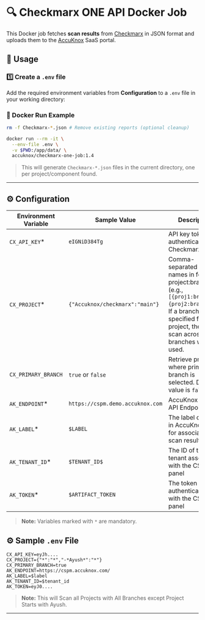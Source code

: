 # 🔍 Checkmarx ONE API Docker Job

This Docker job fetches **scan results** from [Checkmarx](https://www.checkmarx.com/) in JSON format and uploads them to the [AccuKnox](https://accuknox.com) SaaS portal.

## 🚀 Usage

### 1️⃣ Create a `.env` file
Add the required environment variables from **Configuration**  to a `.env` file in your working directory:

### 🐳 Docker Run Example

```bash
rm -f Checkmarx-*.json # Remove existing reports (optional cleanup)

docker run --rm -it \
  --env-file .env \
  -v $PWD:/app/data/ \
  accuknox/checkmarx-one-job:1.4
```

> This will generate `Checkmarx-*.json` files in the current directory, one per project/component found.

---

## ⚙️ Configuration

| Environment Variable | Sample Value                             | Description                                          |
|----------------------|------------------------------------------|------------------------------------------------------|
| `CX_API_KEY`*        | `eIGNiD384Tg`                            | API key token to authenticate with Checkmarx API     |
| `CX_PROJECT`*        | `{"Accuknox/checkmarx":"main"}`          | Comma-separated project names in format project:branch (e.g., `[{proj1:branch1},{proj2:branch2}]`). If a branch is not specified for a project, the latest scan across all branches will be used.                  |
| `CX_PRIMARY_BRANCH` | `true` or `false`                          | Retrieve project where primary branch is selected. Default value is `false`|
| `AK_ENDPOINT`\*      | `https://cspm.demo.accuknox.com`         | AccuKnox CSPM API Endpoint                               |
| `AK_LABEL`\*         | `$LABEL `                                | The label created in AccuKnox SaaS for associating scan results |
| `AK_TENANT_ID`\*     | `$TENANT_ID$`                            |  The ID of the tenant associated with the CSPM panel   |
| `AK_TOKEN`\*         | `$ARTIFACT_TOKEN`                        | The token for authenticating with the CSPM panel |

> **Note:** Variables marked with `*` are mandatory.

## ⚙️ Sample `.env` File
```
CX_API_KEY=eyJh....
CX_PROJECT={"*":"*","-*Ayush*":"*"}
CX_PRIMARY_BRANCH=true
AK_ENDPOINT=https://cspm.accuknox.com/
AK_LABEL=$label
AK_TENANT_ID=$tenant_id
AK_TOKEN=eyJ0....
```
> **Note:** This will Scan all Projects with All Branches except Project Starts with Ayush.

---
